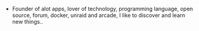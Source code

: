 - Founder of alot apps, lover of technology, programming language, open source, forum, docker, unraid and arcade, I like to discover and learn new things..
  <br>



































































































































































































































































































































































































